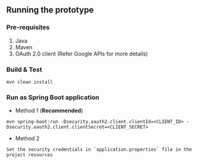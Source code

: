 ## Running the prototype

### Pre-requisites
1. Java
2. Maven
3. OAuth 2.0 client (Refer Google APIs for more details)

### Build & Test
```
mvn clean install
```

### Run as Spring Boot application
- Method 1 (**Recommended**)  
```
mvn spring-boot:run -Dsecurity.oauth2.client.clientId=<CLIENT_ID> -Dsecurity.oauth2.client.clientSecret=<CLIENT_SECRET>
```
- Method 2  
```
Set the security credentials in `application.properties` file in the project resources
```